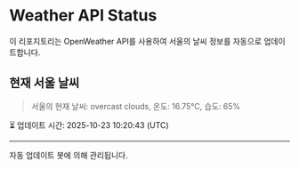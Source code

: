 
# Weather API Status

이 리포지토리는 OpenWeather API를 사용하여 서울의 날씨 정보를 자동으로 업데이트합니다.

## 현재 서울 날씨
> 서울의 현재 날씨: overcast clouds, 온도: 16.75°C, 습도: 65%

⏳ 업데이트 시간: 2025-10-23 10:20:43 (UTC)

---
자동 업데이트 봇에 의해 관리됩니다.
